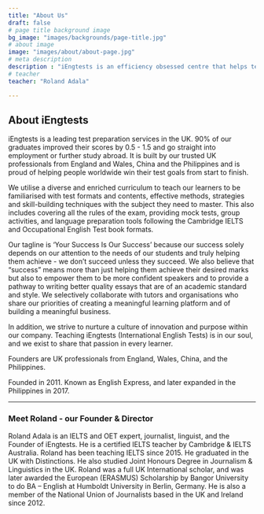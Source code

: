```yaml
---
title: "About Us"
draft: false
# page title background image
bg_image: "images/backgrounds/page-title.jpg"
# about image
image: "images/about/about-page.jpg"
# meta description
description : "iEngtests is an efficiency obsessed centre that helps test takers save time on test preparation while increasing results."
# teacher
teacher: "Roland Adala"

---
```


## About iEngtests

iEngtests is a leading test preparation services in the UK. 90% of our graduates improved their scores by 0.5 - 1.5 and go straight into employment or further study abroad. It is built by our trusted UK professionals from England and Wales, China and the Philippines and is proud of helping people worldwide win their test goals from start to finish.

We utilise a diverse and enriched curriculum to teach our learners to be familiarised with test formats and contents, effective methods, strategies and skill-building techniques with the subject they need to master. This also includes covering all the rules of the exam, providing mock tests, group activities, and language preparation tools following the Cambridge IELTS and Occupational English Test book formats.

Our tagline is ‘Your Success Is Our Success’ because our success solely depends on our attention to the needs of our students and truly helping them achieve - we don’t succeed unless they succeed. We also believe that “success” means more than just helping them achieve their desired marks but also to empower them to be more confident speakers and to provide a pathway to writing better quality essays that are of an academic standard and style. We selectively collaborate with tutors and organisations who share our priorities of creating a meaningful learning platform and of building a meaningful business. 

In addition, we strive to nurture a culture of innovation and purpose within our company. Teaching iEngtests (International English Tests) is in our soul, and we exist to share that passion in every learner. 

Founders are UK professionals from England, Wales, China, and the Philippines.

Founded in 2011. Known as English Express, and later expanded in the Philippines in 2017.

________________________________________
### Meet Roland - our Founder & Director

Roland Adala is an IELTS and OET expert, journalist, linguist, and the Founder of iEngtests. He is a certified IELTS teacher by Cambridge & IELTS Australia. Roland has been teaching IELTS since 2015. He graduated in the UK with Distinctions. He also studied Joint Honours Degree in Journalism & Linguistics in the UK. Roland was a full UK International scholar, and was later awarded the European (ERASMUS) Scholarship by Bangor University to do BA – English at Humboldt University in Berlin, Germany. He is also a member of the National Union of Journalists based in the UK and Ireland since 2012.